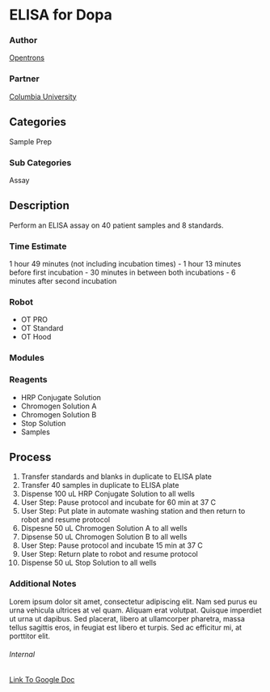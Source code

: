 # ELISA for Dopa

### Author
[Opentrons](url)

### Partner
[Columbia University](url)

## Categories
Sample Prep

### Sub Categories
Assay

## Description
Perform an ELISA assay on 40 patient samples and 8 standards.

### Time Estimate
1 hour 49 minutes (not including incubation times)
	- 1 hour 13 minutes before first incubation
	- 30 minutes in between both incubations
	- 6 minutes after second incubation

### Robot
* OT PRO 
* OT Standard
* OT Hood

### Modules

### Reagents
* HRP Conjugate Solution
* Chromogen Solution A
* Chromogen Solution B
* Stop Solution
* Samples

## Process
1. Transfer standards and blanks in duplicate to ELISA plate
2. Transfer 40 samples in duplicate to ELISA plate
3. Dispense 100 uL HRP Conjugate Solution to all wells
4. User Step: Pause protocol and incubate for 60 min at 37 C
5. User Step: Put plate in automate washing station and then return to robot and resume protocol
6. Dispesne 50 uL Chromogen Solution A to all wells
7. Dipsense 50 uL Chromogen Solution B to all wells
8. User Step: Pause protocol and incubate 15 min at 37 C
9. User Step: Return plate to robot and resume protocol
10. Dispense 50 uL Stop Solution to all wells



### Additional Notes
Lorem ipsum dolor sit amet, consectetur adipiscing elit. Nam sed purus eu urna vehicula ultrices at vel quam. Aliquam erat volutpat. Quisque imperdiet ut urna ut dapibus. Sed placerat, libero at ullamcorper pharetra, massa tellus sagittis eros, in feugiat est libero et turpis. Sed ac efficitur mi, at porttitor elit.



###### Internal
[Link To Google Doc](https://docs.google.com/presentation/d/1T90uIaz3ci-UPK3x-OkrLX0x0_hDDQClusc5U2qAYWs/edit#slide=id.p7)